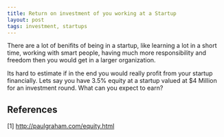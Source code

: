 ```yaml
---
title: Return on investment of you working at a Startup
layout: post
tags: investment, startups
---
```


There are a lot of benifits of being in a startup, like learning a lot
in a short time, working with smart people, having much more
responsibility and freedom then you would get in a larger organization.

Its hard to estimate if in the end you would really profit from your
startup financially. Lets say you have 3.5% equity at a startup valued
at $4 Million for an investment round. What can you expect to earn?

References
----------

[1] http://paulgraham.com/equity.html
